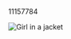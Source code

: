 11157784

<img src="C:\Users\ProX\Desktop\202 Assignment2\rn-assignment2-ID-11157784\my-app\assets\screenshot1.jpg" alt="Girl in a jacket">
